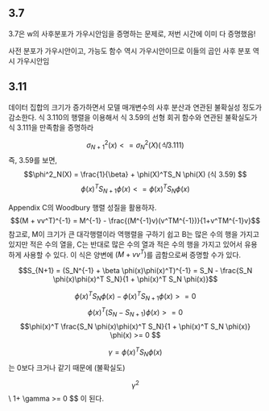 ## 3.7
3.7은 w의 사후분포가 가우시안임을 증명하는 문제로, 
저번 시간에 이미 다 증명했음!

사전 분포가 가우시안이고, 가능도 함수 역시 가우시안이므로 이들의 곱인 사후 분포 역시 가우시안임

## 3.11
데이터 집합의 크기가 증가하면서 모델 매개변수의 사후 분산과 연관된 불확실성 정도가 감소한다. 
식 3.110의 행렬을 이용해서 식 3.59의 선형 회귀 함수와 연관된 불확실도가 식 3.111을 만족함을 증명하라

$$\sigma^2_{N+1} (x) <= \sigma^2_N(X)  (식 3.111)$$
즉, 3.59를 보면, 
$$\phi^2_N(X) = \frac{1}{\beta} + \phi(X)^TS_N \phi(X)  (식 3.59) $$
$$\phi(x)^T S_{N+1} \phi(x)  <=  \phi(x)^T S_N \phi(x)$$

Appendix C의 Woodbury 행렬 성질을 활용하자. 
$$(M + vv^T)^{-1} = M^{-1} - \frac{(M^{-1}v)(v^TM^{-1})}{1+v^TM^{-1}v}$$
참고로, M이 크기가 큰 대각행렬이라 역행렬을 구하기 쉽고 B는 많은 수의 행을 가지고 있지만 적은 수의 열을, C는 반대로 많은 수의 열과 적은 수의 행을 가지고 있어서 유용하게 사용할 수 있다. 
이 식은 양변에 $(M + vv^T)$를 곱함으로써 증명할 수가 있다. 


$$S_{N+1} = (S_N^{-1} + \beta \phi(x)\phi(x)^T)^{-1} = S_N - \frac{S_N \phi(x)\phi(x)^T S_N}{1 + \phi(x)^T S_N \phi(x)}$$

$$\phi(x)^T S_N \phi(x) - \phi(x)^T S_{N+1} \phi(x) >= 0 $$
$$\phi(x)^T (S_N - S_{N+1}) \phi(x) >= 0 $$
$$\phi(x)^T \frac{S_N \phi(x)\phi(x)^T S_N}{1 + \phi(x)^T S_N \phi(x)} \phi(x) >= 0 $$

$$\gamma = \phi(x)^T S_N \phi(x) $$
는 0보다 크거나 같기 때문에 (불확실도) 

$$\gamma^2$$
\  1+ \gamma >= 0 $$
이 된다. 



